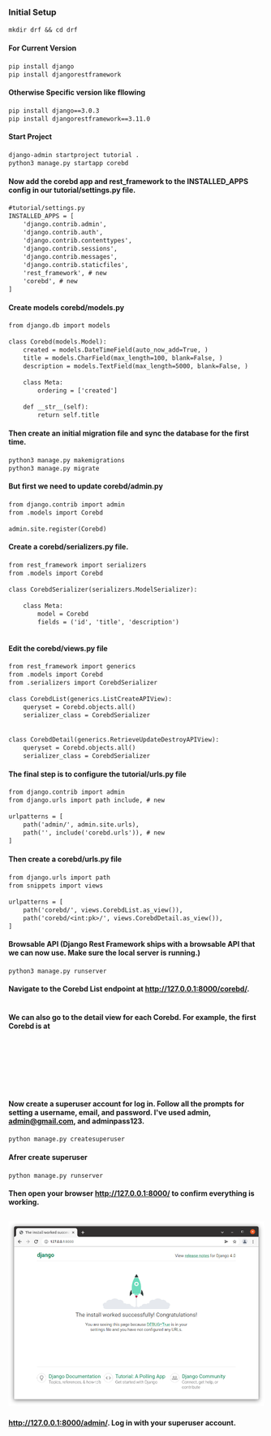 ### Initial Setup

```
mkdir drf && cd drf
```
#### For Current Version
```
pip install django
pip install djangorestframework

```
#### Otherwise Specific version like fllowing

```
pip install django==3.0.3
pip install djangorestframework==3.11.0
```
#### Start Project
```
django-admin startproject tutorial .
python3 manage.py startapp corebd
```
#### Now add the corebd app and rest_framework to the INSTALLED_APPS config in our tutorial/settings.py file.
```
#tutorial/settings.py
INSTALLED_APPS = [
    'django.contrib.admin',
    'django.contrib.auth',
    'django.contrib.contenttypes',
    'django.contrib.sessions',
    'django.contrib.messages',
    'django.contrib.staticfiles',
    'rest_framework', # new
    'corebd', # new
]
```
#### Create models corebd/models.py
```
from django.db import models

class Corebd(models.Model):
    created = models.DateTimeField(auto_now_add=True, )
    title = models.CharField(max_length=100, blank=False, )
    description = models.TextField(max_length=5000, blank=False, )
    
    class Meta:
        ordering = ['created']
        
    def __str__(self):
        return self.title
```
#### Then create an initial migration file and sync the database for the first time.
```
python3 manage.py makemigrations
python3 manage.py migrate
```
#### But first we need to update corebd/admin.py
```
from django.contrib import admin
from .models import Corebd

admin.site.register(Corebd)
```
#### Create a corebd/serializers.py file.
```
from rest_framework import serializers
from .models import Corebd

class CorebdSerializer(serializers.ModelSerializer):

    class Meta:
        model = Corebd
        fields = ('id', 'title', 'description')
        

```
#### Edit the corebd/views.py file
```
from rest_framework import generics
from .models import Corebd
from .serializers import CorebdSerializer

class CorebdList(generics.ListCreateAPIView):
    queryset = Corebd.objects.all()
    serializer_class = CorebdSerializer


class CorebdDetail(generics.RetrieveUpdateDestroyAPIView):
    queryset = Corebd.objects.all()
    serializer_class = CorebdSerializer
```
#### The final step is to configure the tutorial/urls.py file 
```
from django.contrib import admin
from django.urls import path include, # new

urlpatterns = [
    path('admin/', admin.site.urls),
    path('', include('corebd.urls')), # new
]
```
#### Then create a corebd/urls.py file
```
from django.urls import path
from snippets import views

urlpatterns = [
    path('corebd/', views.CorebdList.as_view()),
    path('corebd/<int:pk>/', views.CorebdDetail.as_view()),
]

```
#### Browsable API (Django Rest Framework ships with a browsable API that we can now use. Make sure the local server is running.)
```
python3 manage.py runserver

```
#### Navigate to the Corebd List endpoint at http://127.0.0.1:8000/corebd/.
```

```
#### We can also go to the detail view for each Corebd. For example, the first Corebd is at 
```

```
####
```

```
#### 
```

```
####
```

```
#### 
```

```
####
```

```






#### Now create a superuser account for log in. Follow all the prompts for setting a username, email, and password. I've used admin, admin@gmail.com, and adminpass123.
```
python manage.py createsuperuser
```
#### Afrer create superuser 
```
python manage.py runserver
```
#### Then open your browser http://127.0.0.1:8000/ to confirm everything is working.


![image](Images/drf1.png)
---

####  http://127.0.0.1:8000/admin/. Log in with your superuser account.


```

```
####
```

```
